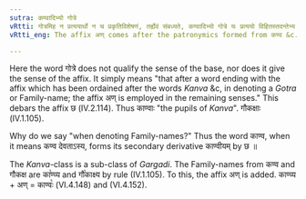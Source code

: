 ```yaml
---
sutra: कण्वादिभ्यो गोत्रे
vRtti: गोत्रमिह न प्रत्ययार्थो न च प्रकृतिविशेषणं, तर्ह्येवं संबध्यते, कण्वादिभ्यो गोत्रे यः प्रत्ययो विहितस्तदन्तेभ्य एवाण् प्रत्ययो भवति शैषिकः ॥
vRtti_eng: The affix अण् comes after the patronymics formed from कण्व &c.

---
```

Here the word गोत्रे does not qualify the sense of the base, nor does it give the sense of the affix. It simply means "that after a word ending with the affix which has been ordained after the words _Kanva_ &c, in denoting a _Gotra_ or Family-name; the affix अण् is employed in the remaining senses." This debars the affix छ (IV.2.114). Thus काण्वाः "the pupils of _Kanva_". गौकक्षाः (IV.1.105).

Why do we say "when denoting Family-names?" Thus the word काण्व, when it means कण्व देवताऽस्य, forms its secondary derivative काण्वीयम् by छ ॥

The _Kanva_-class is a sub-class of _Gargadi_. The Family-names from कण्व and गौकक्ष are का꣡ण्व्य and गौ꣡काक्ष्य by rule (IV.1.105). To this, the affix अण् is added. काण्व्य + अण् = काण्वः꣡ (VI.4.148) and (VI.4.152).